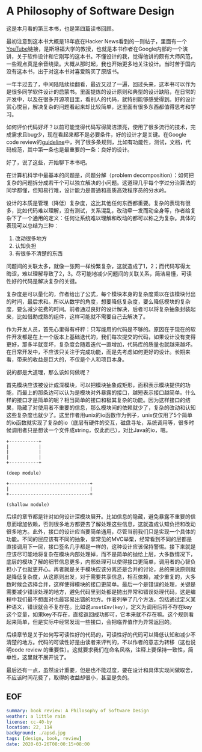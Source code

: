 
# A Philosophy of Software Design

这是本月看的第三本书，也是第四篇读书回顾。

最初注意到这本书大概是18年底在Hacker News看到的一则帖子，里面有一个[YouTube](https://www.youtube.com/watch?v=bmSAYlu0NcY)链接，是斯坦福大学的教授，也就是本书作者在Google内部的一个演讲，关于软件设计和它刚写的这本书。不懂设计的我，觉得他讲的颇有大师风范，一些观点真是余音绕梁。大概从那时起，我也开始更多地关注设计。当时苦于国内没有这本书，出于对这本书对喜爱购买了原版书。

一年半过去了，中间陆陆续续翻看，最近又过了一遍，回过头来，这本书可以作为是很多同学软件设计的启蒙书。里面提炼的设计原则和典型的设计缺陷，在日常的开发中，以及在很多开源项目里，看别人的代码，就特别能够感受得到。好的设计赏心悦目，解决复杂的问题看起来却比较简单，这里面有很多东西都值得思考和学习。

如何评价代码好坏？以前可能觉得代码写得简洁漂亮，使用了很多流行的技术，完成需求且bug少，现在看起来都不是必要条件，好的设计才是关键。在Google code review的[guideline](https://google.github.io/eng-practices/review/reviewer/)中，列了很多条规则，比如有功能性，测试，文档，代码规范，其中第一条也是最重要的一条：良好的设计。

好了，说了这些，开始聊下本书吧。

在计算机科学中最基本的问题是，问题分解（problem decomposition）：如何把复杂的问题拆分成若干个可以独立解决的小问题。这道理几乎每个学过分治算法的同学都懂，但知易行难，设计能力是普通和高质高效程序员的分水岭。

设计的本质是管理（降低）复杂度，这比其他任何东西都重要。复杂的表现有很多，比如代码难以理解，没有测试，关系混乱，改动牵一发而动全身等，作者给复杂下了一个通用的定义：任何让系统难以理解和改动的都可以称之为复杂。具体的表现可以总结为三种：

1.  改动很多地方
2.  认知负担
3.  有很多不清楚的东西

问题间的关联太多，就像一张网一样纷繁复杂，这就造成了1，2；而代码写得太晦涩，难以理解导致了2，3。尽可能地减少问题间的关联关系，简洁易懂，可读性好的代码是解决复杂的关键。

复杂度是可以量化的，作者给出了公式，每个模块本身的复杂度乘以在该模块付出的时间，最后求和。所以从数学的角度，想要降低复杂度，要么降低模块的复杂度，要么减少花费的时间。前者通过良好的设计解决，后者可以将复杂抽象封装起来，比如借助成熟的组件，这样可能就不需要自己去解决了。

作为开发人员，首先心里得有杆秤：只写能用的代码是不够的。原因在于现在的软件开发都是在上一个版本上基础迭代的，我们每次提交的代码，如果设计没有变得更好，那多半就变坏，复杂度会随着迭代一直增加，代码库的质量也就越来越坏。在日常开发中，不应该只关注于完成功能，而是先考虑如何更好的设计。长期来看，带来的收益是巨大的，不仅是个人和项目本身。

说的都是大道理，那么该如何做呢？

首先模块应该被设计成深模块，可以把模块抽象成矩形，面积表示模块提供的功能，而最上的那条边可以认为是模块对外暴露的接口，越短表示接口越简单。什么样的接口才是简单的呢？相当简单的接口和极其复杂的功能。因为这样接口的结果，隐藏了对使用者不重要的信息，那么模块间的依赖就少了，复杂的改动和认知这些复杂度也就少了。这里作者用unix的io函数作为例子，unix仅仅用了5个简单的io函数就实现了复杂的io（底层有硬件的交互，磁盘寻址，系统调用等，很多时候调用者只是想读一个文件成string，仅此而已），对比Java的io，嗯。

```
+-----------+
|           |
|           |
|           |
+-----------+

(deep module)

+------------------------------+
|                              |
+------------------------------+

(shallow module)
```

后续的章节都是针对如何设计深模块展开。比如信息的隐藏，避免暴露不重要的信息而增加依赖，否则很多地方都要去了解处理这些信息，这就造成认知负担和改动很多地方。此外，接口的设计应当要简单通用，尽管当前我们只是实现一个具体的功能。不同的层应该有不同的抽象，拿常见的MVC举栗，经常看到不同的层都是直接调用下一层，接口签名几乎都是一样的，这种设计应该保持警惕。接下来就是应该尽可能地将复杂在模块内部处理掉，而不是简单的抛给上层，大多数情况下，底层的模块了解的细节信息更多，内部处理可以使得接口更简单，调用者的心智负担小了也就更开心。再者就是关于模块应该分离还是合并的讨论，总的来说原则就是降低复杂度，从这原则出发，对于需要共享信息，相互依赖，减少重复的，大多数时候会选择合并，这样使得模块的接口更简单。最后一个是错误的处理，关键是需要减少错误处理的地方，避免代码里到处都是抛出异常和错误处理代码，这是编程中我们最不想面对也最容易出错的地方。作者列举了几个方法，包括通过定义某种语义，错误就会不复存在。比如说`unsetEnv(key)`，定义为调用后将不存在key这个变量，如果key不存在，直接返回成功即可，它本来就不存在嘛。这个规则看起来简单，但是实际中经常发现一些接口，会把临界值作为异常返回的。

后续章节是关于如何写可读性好的代码的，可读性好的代码可以降低认知和减少不清楚的地方。代码的可读性好是由读者来评判的，不以作者的意志为转移（这也说明code review 的重要性）。这就要求我们在命名风格，注释上要保持一致性，简单性，这里就不展开说了。

最后还有一点，虽然设计重要，但是也不能过度，要在设计和具体实现间做取舍，不应该时间花费了，取得的收益却很小，甚至是负的。

## EOF

```yaml
summary: book review: A Philosophy of Software Design
weather: a little rain
license: cc-40-by
location: 22, 114
background: ./apsd.jpg
tags: [design, book, review]
date: 2020-03-26T08:00:15+08:00
```
